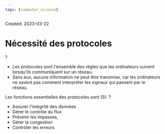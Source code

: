 ```yaml
---
tags: [computer_science] 
---
```

Created: 2023-03-22

# Nécessité des protocoles
?
- Les protocoles sont l'ensemble des règles que les ordinateurs suivent lorsqu'ils communiquent sur un réseau.
- Sans eux, aucune information ne peut être transmise, car les ordinateurs ne savent pas comment interpréter les signaux qui passent par le réseau.
<!--SR:!2023-12-29,161,230-->

Les fonctions essentielles des protocoles sont (5):
?
- Assurer l'intégrité des données
- Gérer le contrôle du flux
- Prévenir les impasses,
- Gérer la congestion
- Contrôler les erreurs
<!--SR:!2024-03-15,185,208-->

